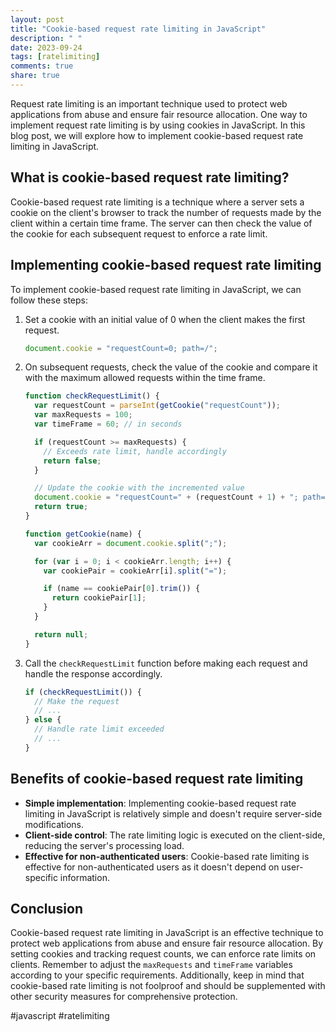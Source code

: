 ```yaml
---
layout: post
title: "Cookie-based request rate limiting in JavaScript"
description: " "
date: 2023-09-24
tags: [ratelimiting]
comments: true
share: true
---
```


Request rate limiting is an important technique used to protect web applications from abuse and ensure fair resource allocation. One way to implement request rate limiting is by using cookies in JavaScript. In this blog post, we will explore how to implement cookie-based request rate limiting in JavaScript.

## What is cookie-based request rate limiting?

Cookie-based request rate limiting is a technique where a server sets a cookie on the client's browser to track the number of requests made by the client within a certain time frame. The server can then check the value of the cookie for each subsequent request to enforce a rate limit.

## Implementing cookie-based request rate limiting

To implement cookie-based request rate limiting in JavaScript, we can follow these steps:

1. Set a cookie with an initial value of 0 when the client makes the first request.

   ```javascript
   document.cookie = "requestCount=0; path=/";
   ```

2. On subsequent requests, check the value of the cookie and compare it with the maximum allowed requests within the time frame.

   ```javascript
   function checkRequestLimit() {
     var requestCount = parseInt(getCookie("requestCount"));
     var maxRequests = 100;
     var timeFrame = 60; // in seconds

     if (requestCount >= maxRequests) {
       // Exceeds rate limit, handle accordingly
       return false;
     }

     // Update the cookie with the incremented value
     document.cookie = "requestCount=" + (requestCount + 1) + "; path=/";
     return true;
   }

   function getCookie(name) {
     var cookieArr = document.cookie.split(";");

     for (var i = 0; i < cookieArr.length; i++) {
       var cookiePair = cookieArr[i].split("=");

       if (name == cookiePair[0].trim()) {
         return cookiePair[1];
       }
     }

     return null;
   }
   ```

3. Call the `checkRequestLimit` function before making each request and handle the response accordingly.

   ```javascript
   if (checkRequestLimit()) {
     // Make the request
     // ...
   } else {
     // Handle rate limit exceeded
     // ...
   }
   ```

## Benefits of cookie-based request rate limiting

- **Simple implementation**: Implementing cookie-based request rate limiting in JavaScript is relatively simple and doesn't require server-side modifications.
- **Client-side control**: The rate limiting logic is executed on the client-side, reducing the server's processing load.
- **Effective for non-authenticated users**: Cookie-based rate limiting is effective for non-authenticated users as it doesn't depend on user-specific information.

## Conclusion

Cookie-based request rate limiting in JavaScript is an effective technique to protect web applications from abuse and ensure fair resource allocation. By setting cookies and tracking request counts, we can enforce rate limits on clients. Remember to adjust the `maxRequests` and `timeFrame` variables according to your specific requirements. Additionally, keep in mind that cookie-based rate limiting is not foolproof and should be supplemented with other security measures for comprehensive protection.

\#javascript #ratelimiting